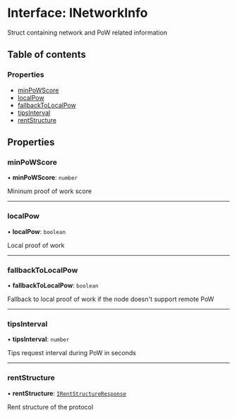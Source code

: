 # Interface: INetworkInfo

Struct containing network and PoW related information

## Table of contents

### Properties

- [minPoWScore](INetworkInfo.md#minpowscore)
- [localPow](INetworkInfo.md#localpow)
- [fallbackToLocalPow](INetworkInfo.md#fallbacktolocalpow)
- [tipsInterval](INetworkInfo.md#tipsinterval)
- [rentStructure](INetworkInfo.md#rentstructure)

## Properties

### minPoWScore

• **minPoWScore**: `number`

Mininum proof of work score

___

### localPow

• **localPow**: `boolean`

Local proof of work

___

### fallbackToLocalPow

• **fallbackToLocalPow**: `boolean`

Fallback to local proof of work if the node doesn't support remote PoW

___

### tipsInterval

• **tipsInterval**: `number`

Tips request interval during PoW in seconds

___

### rentStructure

• **rentStructure**: [`IRentStructureResponse`](IRentStructureResponse.md)

Rent structure of the protocol
